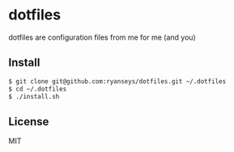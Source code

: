 # dotfiles

dotfiles are configuration files from me for me (and you)

## Install

```sh
$ git clone git@github.com:ryanseys/dotfiles.git ~/.dotfiles
$ cd ~/.dotfiles
$ ./install.sh
```

## License

MIT
